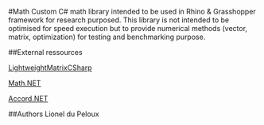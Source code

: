 #Math
Custom C# math library intended to be used in Rhino & Grasshopper framework for research purposed.
This library is not intended to be optimised for speed execution but to provide numerical methods (vector, matrix, optimization) for testing and benchmarking purpose.

##External ressources

[LightweightMatrixCSharp](https://github.com/darkdragon-001/LightweightMatrixCSharp)

[Math.NET](https://github.com/mathnet/mathnet-numerics)

[Accord.NET](https://github.com/accord-net/framework)

##Authors
Lionel du Peloux
